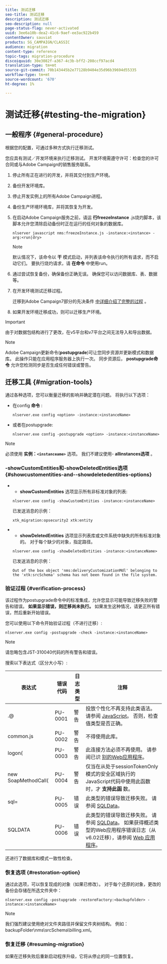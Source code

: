 ```yaml
---
title: 测试迁移
seo-title: 测试迁移
description: 测试迁移
seo-description: null
page-status-flag: never-activated
uuid: 3ee6a10b-dea2-41c6-9aef-ee3ac922b459
contentOwner: sauviat
products: SG_CAMPAIGN/CLASSIC
audience: migration
content-type: reference
topic-tags: migration-procedure
discoiquuid: 30e3082f-a367-4c3b-bff2-208ccf97acd4
translation-type: tm+mt
source-git-commit: 70b143445b2e77128b9404e35d96b39694d55335
workflow-type: tm+mt
source-wordcount: '670'
ht-degree: 1%

---
```



# 测试迁移{#testing-the-migration}

## 一般程序 {#general-procedure}

根据您的配置，可通过多种方式执行迁移测试。

您应具有测试／开发环境来执行迁移测试。 开发环境需遵守许可：检查您的许可合同或与Adobe Campaign的销售服务联系。

1. 停止所有正在进行的开发，并将其交付到生产环境。
1. 备份开发环境库。
1. 停止开发实例上的所有Adobe Campaign进程。
1. 备份生产环境环境库，并将其恢复为开发。
1. 在启动Adobe Campaign服务之前，请运 **行freezeInstance** .js烧灼脚本，该脚本允许您清除启动备份时正在运行的任何对象的数据库。

   ```
   nlserver javascript nms:freezeInstance.js -instance:<instance> -arg:<run|dry>
   ```

   >[!NOTE]
   >
   >默认情况下，该命令以 **干** 模式启动，并列表该命令执行的所有请求，而不启动它们。 要执行烧灼请求，请 **在命令** 中使用run。

1. 通过尝试恢复备份，确保备份正确无误。 确保您可以访问数据库、表、数据等。
1. 在开发环境测试迁移过程。

   迁移到Adobe Campaign7部分的先决条件 [中详细介绍了完整的过程](../../migration/using/prerequisites-for-migration-to-adobe-campaign-7.md) 。

1. 如果开发环境迁移成功，则可以迁移生产环境。

>[!IMPORTANT]
>
>由于对数据包结构进行了更改，在v5平台和v7平台之间无法导入和导出数据。

>[!NOTE]
>
>Adobe Campaign更新命令(**postupgrade**)可让您同步资源并更新模式和数据库。 此操作只能在应用程序服务器上执行一次。 同步资源后， **postupgrade命令** 允许您检测同步是否生成任何错误或警告。

## 迁移工具 {#migration-tools}

通过各种选项，您可以衡量迁移的影响并确定潜在问题。 将执行以下选项：

* 在config **命令** :

   ```
   nlserver.exe config <option> -instance:<instanceName>
   ```

* 或者在postupgrade:

   ```
   nlserver.exe config -postupgrade <option> -instance:<instanceName>
   ```

>[!NOTE]
>
>必须使用 **实例：`<instanceame>`** 选项。 我们不建议使用- **allinstances选项** 。

### -showCustomEntities和-showDeletedEntities选项 {#showcustomentities-and--showdeletedentities-options}

* - **showCustomEntities** 选项显示所有非标准对象的列表:

   ```
   nlserver.exe config -showCustomEntities -instance:<instanceName>
   ```

   已发送消息的示例：

   ```
   xtk_migration:opsecurity2 xtk:entity
   ```

* - **showDeletedEntities** 选项显示列表库或文件系统中缺失的所有标准对象的。 对于每个缺少的对象，指定路径。

   ```
   nlserver.exe config -showDeletedEntities -instance:<instanceName>
   ```

   已发送消息的示例：

   ```
   Out of the box object 'nms:deliveryCustomizationMdl' belonging to the 'xtk:srcSchema' schema has not been found in the file system.
   ```

### 验证过程 {#verification-process}

该过程作为postupgrade命令中的标准集成，允许您显示可能导致迁移失败的警告和错误。 **如果显示错误，则迁移尚未执行。** 如果发生这种情况，请更正所有错误，然后重新开始错误。

您可以使用以下命令开始验证过程（不进行迁移）:

```
nlserver.exe config -postupgrade -check -instance:<instanceName>
```

>[!NOTE]
>
>请忽略包含JST-310040代码的所有警告和错误。

搜索以下表达式（区分大小写）:

<table> 
 <thead> 
  <tr> 
   <th> 表达式<br /> </th> 
   <th> 错误代码<br /> </th> 
   <th> 日志类型<br /> </th> 
   <th> 注释<br /> </th> 
  </tr> 
 </thead> 
 <tbody> 
  <tr> 
   <td> .@<br /> </td> 
   <td> PU-0001<br /> </td> 
   <td> 警告<br /> </td> 
   <td> 投放个性化不再支持此类语法。 请参阅 <a href="../../migration/using/general-configurations.md#javascript" target="_blank">JavaScript</a>。 否则，检查值类型是否正确。<br /> </td> 
  </tr> 
  <tr> 
   <td> common.js<br /> </td> 
   <td> PU-0002<br /> </td> 
   <td> 警告<br /> </td> 
   <td> 不得使用此库。<br /> </td> 
  </tr> 
  <tr> 
   <td> logon(<br /> </td> 
   <td> PU-0003<br /> </td> 
   <td> 警告<br /> </td> 
   <td> 此连接方法必须不再使用。 请参阅已识 <a href="../../migration/using/general-configurations.md#identified-web-applications" target="_blank">别的Web应用程序</a>。<br /> </td> 
  </tr> 
  <tr> 
   <td> new SoapMethodCall(<br /> </td> 
   <td> PU-0004<br /> </td> 
   <td> 警告<br /> </td> 
   <td> 仅当在从处于sessionTokenOnly模式的安全区域执行的JavaScript代码中使用此函数时，才 <strong>支持此函</strong> 数。<br /> </td> 
  </tr> 
  <tr> 
   <td> sql=<br /> </td> 
   <td> PU-0005<br /> </td> 
   <td> 错误<br /> </td> 
   <td> 此类型的错误导致迁移失败。 请参阅 <a href="../../migration/using/general-configurations.md#sqldata" target="_blank">SQLData</a>。<br /> </td> 
  </tr> 
  <tr> 
   <td> SQLDATA<br /> </td> 
   <td> PU-0006<br /> </td> 
   <td> 错误<br /> </td> 
   <td> 此类型的错误导致迁移失败。 请参阅 <a href="../../migration/using/general-configurations.md#sqldata" target="_blank">SQLData</a>。 如果获得概述类型的Web应用程序错误日志（从v6.02迁移），请参阅 <a href="../../migration/using/specific-configurations-in-v6-02.md#web-applications" target="_blank">Web 应用程序</a>。<br /> </td> 
  </tr> 
 </tbody> 
</table>

还进行了数据库和模式一致性检查。

### 恢复选项 {#restoration-option}

通过此选项，可以恢复现成的对象（如果已修改）。 对于每个还原的对象，更改的备份会存储在所选文件夹中：

```
nlserver.exe config -postupgrade -restoreFactory:<backupfolder> -instance:<instanceName>
```

>[!NOTE]
>
>我们强烈建议使用绝对文件夹路径并保留文件夹树结构。 例如：backupFolder\nms\srcSchema\billing.xml。

### 恢复迁移 {#resuming-migration}

如果在迁移失败后重新启动程序升级，它将从停止的同一位置恢复。
